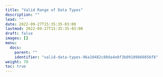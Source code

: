 ```yaml
---
title: "Valid Range of Data Types"
description: ""
lead: ""
date: 2022-09-27T15:35:35-03:00
lastmod: 2022-09-27T15:35:35-03:00
draft: false
images: []
menu:
  docs:
    parent: ""
    identifier: "valid-data-types-96a10482c80da4e8f3b09189860856f8"
weight: 70
toc: true
---
```

